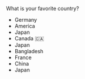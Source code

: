 What is your favorite country?
- Germany
- America
- Japan
- Canada 🇨🇦
- Japan
- Bangladesh
- France
- China
- Japan

